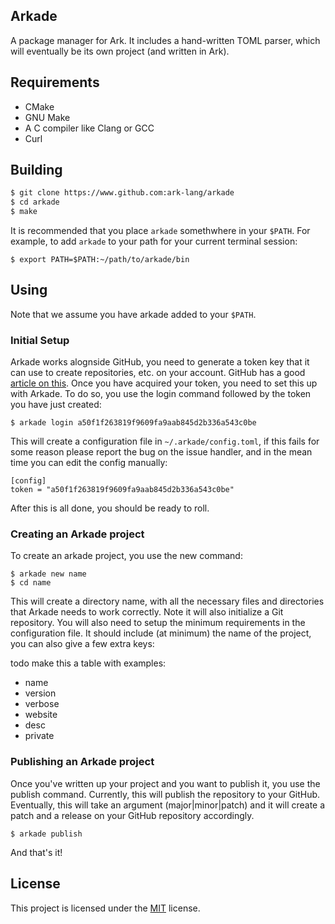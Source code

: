 ## Arkade
A package manager for Ark. It includes a hand-written TOML parser,
which will eventually be its own project (and written in Ark).

## Requirements
* CMake
* GNU Make
* A C compiler like Clang or GCC
* Curl

## Building

```bash
$ git clone https://www.github.com:ark-lang/arkade
$ cd arkade
$ make
```

It is recommended that you place `arkade` somethwhere in your `$PATH`. For example, to add `arkade` to your path for your current terminal session:
```
$ export PATH=$PATH:~/path/to/arkade/bin
```

## Using
Note that we assume you have arkade added to your `$PATH`.

### Initial Setup
Arkade works alognside GitHub, you need to generate a token key that it can use to create repositories, etc. on your 
account. GitHub has a good [article on this](https://help.github.com/articles/creating-an-access-token-for-command-line-use/). Once you have acquired your token, you need to set this up with Arkade. To do so, you use the login command followed by the token you have just created:

    $ arkade login a50f1f263819f9609fa9aab845d2b336a543c0be

This will create a configuration file in `~/.arkade/config.toml`, if this fails for some reason please report the bug on the issue handler, and in the mean time you can edit the config manually:

    [config]
    token = "a50f1f263819f9609fa9aab845d2b336a543c0be"

After this is all done, you should be ready to roll.

### Creating an Arkade project
To create an arkade project, you use the new command:

    $ arkade new name
    $ cd name

This will create a directory name, with all the necessary files and directories that Arkade needs to work correctly. Note it will also initialize a Git repository. You will also need to setup the minimum requirements in the configuration file. It should include (at minimum) the name of the project, you can also give a few extra keys:

todo make this a table with examples:

* name
* version
* verbose
* website
* desc
* private

### Publishing an Arkade project
Once you've written up your project and you want to publish it, you use the publish command. Currently, this will publish the repository to your GitHub. Eventually, this will take an argument (major|minor|patch) and it will create a patch and a release on your GitHub repository accordingly.

    $ arkade publish

And that's it!

## License
This project is licensed under the [MIT](/LICENSE) license.
